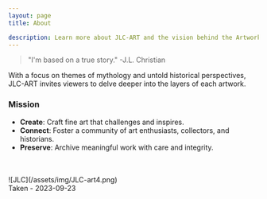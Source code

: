 ```yaml
---
layout: page
title: About

description: Learn more about JLC-ART and the vision behind the Artworks Codex.
---
```


<!-- Google tag (gtag.js) -->
<script async src="https://www.googletagmanager.com/gtag/js?id=G-XRKG786EVH"></script>
<script>
  window.dataLayer = window.dataLayer || [];
  function gtag(){dataLayer.push(arguments);}
  gtag('js', new Date());

  gtag('config', 'G-XRKG786EVH');
</script>


> "I'm based on a true story." -J.L. Christian



With a focus on themes of mythology and untold historical perspectives, JLC-ART invites viewers to delve deeper into the layers of each artwork.

### Mission

- **Create**: Craft fine art that challenges and inspires.
- **Connect**: Foster a community of art enthusiasts, collectors, and historians.
- **Preserve**: Archive meaningful work with care and integrity.


 
<br>
<br>
![JLC](/assets/img/JLC-art4.png)
<br>
Taken - 2023-09-23
